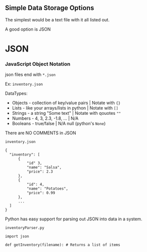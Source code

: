## Simple Data Storage Options

The simplest would be a text file with it all listed out.

A good option is JSON

# JSON
### JavaScript Object Notation

json files end with `*.json`

Ex: `inventory.json`

DataTypes:
 - Objects - collection of key/value pairs     | Notate with `{}`
 - Lists - like your arrays/lists in python    | Notate with `[]`
 - Strings - a string "Some text"              | Notate with qouotes `""`
 - Numbers - 4, 3, 2.3, -1.8, ...              | N/A
 - Booleans - true/false                       | N/A
null (python's `None`)

There are NO COMMENTS in JSON

`inventory.json`
```
{
  "inventory": [
      {
          "id" 3,
          "name": "Salsa",
          "price": 2.3
      },
      {
          "id": 4,
          "name": "Potatoes",
          "price": 0.99
      },
      ...
  ]
}
```

Python has easy support for parsing out JSON into data in a system.

`inventoryParser.py`

```
import json

def getInventory(filename): # Returns a list of items
  
```